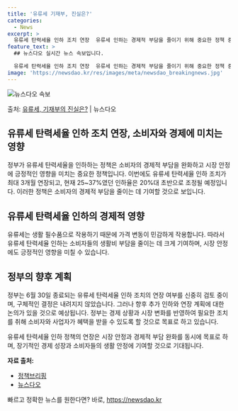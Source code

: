 ```yaml
---
title: '유류세 기재부, 진실은?'
categories:
  - News
excerpt: >
  유류세 탄력세율 인하 조치 연장  유류세 인하는 경제적 부담을 줄이기 위해 중요한 정책 중 하나입니다. 이번…
feature_text: >
  ## 뉴스다오 실시간 뉴스 속보입니다.

  유류세 탄력세율 인하 조치 연장  유류세 인하는 경제적 부담을 줄이기 위해 중요한 정책 중 하나입니다. 이번…
image: 'https://newsdao.kr/res/images/meta/newsdao_breakingnews.jpg'
---
```


![뉴스다오 속보](https://newsdao.kr/res/images/meta/newsdao_breakingnews.jpg)

<p>출처: <a href="https://newsdao.kr/4210" rel="dofollow">유류세, 기재부의 진실은?</a> | 뉴스다오</p>

## 유류세 탄력세율 인하 조치 연장, 소비자와 경제에 미치는 영향

정부가 유류세 탄력세율을 인하하는 정책은 소비자의 경제적 부담을 완화하고 시장 안정에 긍정적인 영향을 미치는 중요한 정책입니다. 이번에도 유류세 탄력세율 인하 조치가 최대 3개월 연장되고, 현재 25~37%였던 인하율은 20%대 초반으로 조정될 예정입니다. 이러한 정책은 소비자의 경제적 부담을 줄이는 데 기여할 것으로 보입니다.

## 유류세 탄력세율 인하의 경제적 영향

유류세는 생활 필수품으로 작용하기 때문에 가격 변동이 민감하게 작용합니다. 따라서 유류세 탄력세율 인하는 소비자들의 생활비 부담을 줄이는 데 크게 기여하며, 시장 안정에도 긍정적인 영향을 미칠 수 있습니다.

## 정부의 향후 계획

정부는 6월 30일 종료되는 유류세 탄력세율 인하 조치의 연장 여부를 신중히 검토 중이며, 구체적인 결정은 내려지지 않았습니다. 그러나 향후 추가 인하와 연장 계획에 대한 논의가 있을 것으로 예상됩니다. 정부는 경제 상황과 시장 변화를 반영하여 필요한 조치를 취해 소비자와 사업자가 혜택을 받을 수 있도록 할 것으로 목표로 하고 있습니다.

유류세 탄력세율 인하 정책의 연장은 시장 안정과 경제적 부담 완화를 동시에 목표로 하며, 장기적인 경제 성장과 소비자들의 생활 안정에 기여할 것으로 기대됩니다.

**자료 출처:**
- [정책브리핑](www.korea.kr)
- [뉴스다오](https://newsdao.kr/4210) 

빠르고 정확한 뉴스를 원한다면? 바로, <a href="https://newsdao.kr" rel="dofollow">https://newsdao.kr</a>


